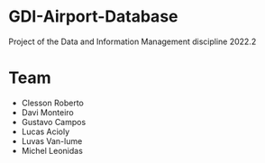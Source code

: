 # GDI-Airport-Database
Project of the Data and Information Management discipline 2022.2

# Team
- Clesson Roberto
- Davi Monteiro
- Gustavo Campos
- Lucas Acioly
- Luvas Van-lume
- Michel Leonidas
